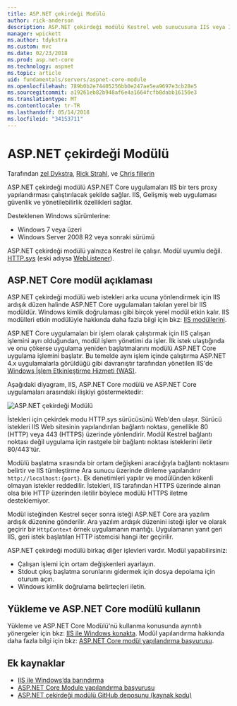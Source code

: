 ```yaml
---
title: ASP.NET çekirdeği Modülü
author: rick-anderson
description: ASP.NET çekirdeği modülü Kestrel web sunucusuna IIS veya IIS Express ters proxy sunucusu olarak kullanmak nasıl olanak tanıdığını öğrenin.
manager: wpickett
ms.author: tdykstra
ms.custom: mvc
ms.date: 02/23/2018
ms.prod: asp.net-core
ms.technology: aspnet
ms.topic: article
uid: fundamentals/servers/aspnet-core-module
ms.openlocfilehash: 789b0b2e74405256bb0e247ae5ea9697e3cb28e5
ms.sourcegitcommit: a19261eb82b948af6e4a1664fcfb8dabb16150e3
ms.translationtype: MT
ms.contentlocale: tr-TR
ms.lasthandoff: 05/14/2018
ms.locfileid: "34153711"
---
```

# <a name="aspnet-core-module"></a>ASP.NET çekirdeği Modülü

Tarafından [zel Dykstra](https://github.com/tdykstra), [Rick Strahl](https://github.com/RickStrahl), ve [Chris fillerin](https://github.com/Tratcher) 

ASP.NET çekirdeği modülü ASP.NET Core uygulamaları IIS bir ters proxy yapılandırması çalıştırılacak şekilde sağlar. IIS, Gelişmiş web uygulaması güvenlik ve yönetilebilirlik özellikleri sağlar.

Desteklenen Windows sürümlerine:

* Windows 7 veya üzeri
* Windows Server 2008 R2 veya sonraki sürümü

ASP.NET çekirdeği modülü yalnızca Kestrel ile çalışır. Modül uyumlu değil. [HTTP.sys](xref:fundamentals/servers/httpsys) (eski adıysa [WebListener](xref:fundamentals/servers/weblistener)).

## <a name="aspnet-core-module-description"></a>ASP.NET Core modül açıklaması

ASP.NET çekirdeği modülü web istekleri arka ucuna yönlendirmek için IIS ardışık düzen halinde ASP.NET Core uygulamaları takılan yerel bir IIS modüldür. Windows kimlik doğrulaması gibi birçok yerel modül etkin kalır. IIS modülleri etkin modülüyle hakkında daha fazla bilgi için bkz: [IIS modüllerini](xref:host-and-deploy/iis/modules).

ASP.NET Core uygulamaları bir işlem olarak çalıştırmak için IIS çalışan işlemini ayrı olduğundan, modül işlem yönetimi da işler. İlk istek ulaştığında ve onu çökerse uygulama yeniden başlatmalarını modülü ASP.NET Core uygulama işlemini başlatır. Bu temelde aynı işlem içinde çalıştırma ASP.NET 4.x uygulamalarla görüldüğü gibi davranıştır tarafından yönetilen IIS'de [Windows İşlem Etkinleştirme Hizmeti (WAS)](/iis/manage/provisioning-and-managing-iis/features-of-the-windows-process-activation-service-was).

Aşağıdaki diyagram, IIS, ASP.NET Core modülü ve ASP.NET Core uygulamaları arasındaki ilişkiyi göstermektedir:

![ASP.NET çekirdeği Modülü](aspnet-core-module/_static/ancm.png)

İstekleri için çekirdek modu HTTP.sys sürücüsünü Web'den ulaşır. Sürücü istekleri IIS Web sitesinin yapılandırılan bağlantı noktası, genellikle 80 (HTTP) veya 443 (HTTPS) üzerinde yönlendirir. Modül Kestrel bağlantı noktası değil uygulama için rastgele bir bağlantı noktası isteklerini iletir 80/443'tür.

Modülü başlatma sırasında bir ortam değişkeni aracılığıyla bağlantı noktasını belirtir ve IIS tümleştirme Ara sunucu üzerinde dinleme yapılandırır `http://localhost:{port}`. Ek denetimleri yapılır ve modülünden kökenli olmayan istekler reddedilir. İstekleri, IIS tarafından HTTPS üzerinde alınan olsa bile HTTP üzerinden iletilir böylece modülü HTTPS iletme desteklemiyor.

Modül isteğinden Kestrel seçer sonra isteği ASP.NET Core ara yazılım ardışık düzenine gönderilir. Ara yazılım ardışık düzenini isteği işler ve olarak geçirir bir `HttpContext` örnek uygulamanın mantığı. Uygulamanın yanıt geri IIS, geri istek başlatılan HTTP istemcisi hangi iter geçirilir.

ASP.NET çekirdeği modülü birkaç diğer işlevleri vardır. Modül yapabilirsiniz:

* Çalışan işlemi için ortam değişkenleri ayarlayın.
* Stdout çıkış başlatma sorunlarını gidermek için dosya depolama için oturum açın.
* Windows kimlik doğrulama belirteçleri iletin.

## <a name="how-to-install-and-use-the-aspnet-core-module"></a>Yükleme ve ASP.NET Core modülü kullanın

Yükleme ve ASP.NET Core Modülü'nü kullanma konusunda ayrıntılı yönergeler için bkz: [IIS ile Windows konakta](xref:host-and-deploy/iis/index). Modül yapılandırma hakkında daha fazla bilgi için bkz: [ASP.NET Core modül yapılandırma başvurusu](xref:host-and-deploy/aspnet-core-module).

## <a name="additional-resources"></a>Ek kaynaklar

* [IIS ile Windows’da barındırma](xref:host-and-deploy/iis/index)
* [ASP.NET Core Module yapılandırma başvurusu](xref:host-and-deploy/aspnet-core-module)
* [ASP.NET çekirdeği modülü GitHub deposunu (kaynak kodu)](https://github.com/aspnet/AspNetCoreModule)
